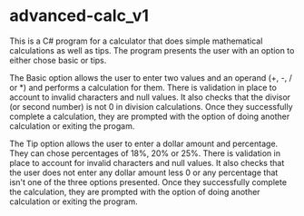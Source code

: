 # advanced-calc_v1

This is a C# program for a calculator that does simple mathematical calculations as well as tips. 
The program presents the user with an option to either chose basic or tips.

The Basic option allows the user to enter two values and an operand (+, -, / or *) and performs a calculation for them. 
There is validation in place to account to invalid characters and null values. It also checks that the divisor (or second number) is not 0 in division calculations.
Once they successfully complete a calculation, they are prompted with the option of doing another calculation or exiting the progam. 

The Tip option allows the user to enter a dollar amount and percentage. They can chose percentages of 18%, 20% or 25%. 
There is validation in place to account for invalid characters and null values. It also checks that the user does not enter any dollar amount
less 0 or any percentage that isn't one of the three options presented.
Once they successfully complete the calculation, they are prompted with the option of doing another calculation or exiting the program. 
